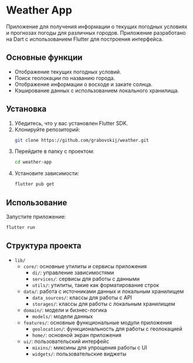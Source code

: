 # Weather App

Приложение для получения информации о текущих погодных условиях и прогнозах погоды для различных городов. Приложение разработано на Dart с использованием Flutter для построения интерфейса.

## Основные функции

- Отображение текущих погодных условий.
- Поиск геолокации по названию города.
- Отображение информации о восходе и закате солнца.
- Кэширование данных с использованием локального хранилища.

## Установка

1. Убедитесь, что у вас установлен Flutter SDK.
2. Клонируйте репозиторий:
   ```sh
   git clone https://github.com/grabovskij/weather.git
   ```
3. Перейдите в папку с проектом:
   ```sh
   cd weather-app
   ```
4. Установите зависимости:
   ```sh
   flutter pub get
   ```

## Использование

Запустите приложение:
```sh
flutter run
```

## Структура проекта

- `lib/`
    - `core/`: основные утилиты и сервисы приложения
        - `di/`: управление зависимостями
        - `services/`: сервисы для работы с данными
        - `utils/`: утилиты, такие как форматирование строк
    - `data/`: работа с источниками данных и локальным хранилищем
        - `data_sources/`: классы для работы с API
        - `storages/`: классы для работы с локальным хранилищем
    - `domain/`: модели и бизнес-логика
        - `models/`: модели данных
    - `features/`: основные функциональные модули приложения
        - `geolocation/`: функциональность для работы с геолокацией
        - `home/`: основной экран приложения
    - `ui/`: пользовательский интерфейс
        - `mixins/`: миксины для упрощения работы с UI
        - `widgets/`: пользовательские виджеты
